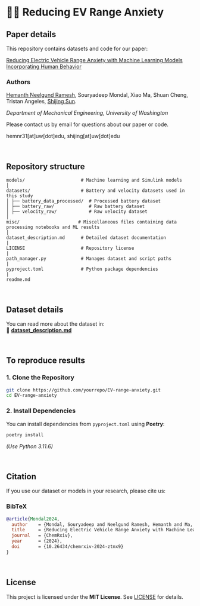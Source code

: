 # 🚗🔋 Reducing EV Range Anxiety  

## **Paper details**

This repository contains datasets and code for our paper:  

[Reducing Electric Vehicle Range Anxiety with Machine Learning Models Incorporating Human Behavior](https://chemrxiv.org/engage/chemrxiv/article-details/67155be0cec5d6c142b80c48)

### Authors 
[Hemanth Neelgund Ramesh](https://nrhemanth.github.io/hemanthnr/about/), Souryadeep Mondal, Xiao Ma, Shuan Cheng, Tristan Angeles, [Shijing Sun](https://www.uwsunlab.com/shijing).  

*Department of Mechanical Engineering, University of Washington*  

Please contact us by email for questions about our paper or code.

hemnr31[at]uw[dot]edu, shijing[at]uw[dot]edu

<br>

## **Repository structure**
```
models/                     # Machine learning and Simulink models  
│
datasets/                   # Battery and velocity datasets used in this study  
│ ├── battery_data_processed/  # Processed battery dataset  
│ ├── battery_raw/             # Raw battery dataset  
│ ├── velocity_raw/            # Raw velocity dataset  
│
misc/                      # Miscellaneous files containing data processing notebooks and ML results  
│
dataset_description.md      # Detailed dataset documentation  
|
LICENSE                     # Repository license  
|
path_manager.py             # Manages dataset and script paths
|
pyproject.toml              # Python package dependencies  
|
readme.md                   
```
<br>

## **Dataset details**
You can read more about the dataset in:  
📄 **[dataset_description.md](./dataset_description.md)**

<br>

## **To reproduce results**
### **1. Clone the Repository**
```bash
git clone https://github.com/yourrepo/EV-range-anxiety.git
cd EV-range-anxiety
```

### **2. Install Dependencies**
You can install dependencies from `pyproject.toml` using **Poetry**:
```bash
poetry install
```
*(Use Python 3.11.6)*

<br>

## **Citation**
If you use our dataset or models in your research, please cite us:  

### **BibTeX**
```bibtex
@article{Mondal2024,
  author    = {Mondal, Souryadeep and Neelgund Ramesh, Hemanth and Ma, Xiao and Cheng, Shuan and Angeles, Tristan and Sun, Shijing},
  title     = {Reducing Electric Vehicle Range Anxiety with Machine Learning Models Incorporating Human Behavior},
  journal   = {ChemRxiv},
  year      = {2024},
  doi       = {10.26434/chemrxiv-2024-ztnx9}
}
```
<br>

## **License**
This project is licensed under the **MIT License**. See [LICENSE](./LICENSE) for details.
